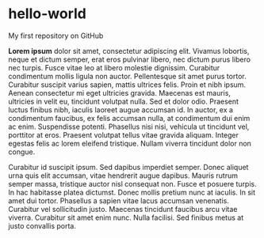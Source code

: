 # hello-world
My first repository on GitHub

<b>Lorem ipsum</b> dolor sit amet, consectetur adipiscing elit. Vivamus lobortis, neque et dictum semper, erat eros pulvinar libero, nec dictum purus libero nec turpis. Fusce vitae leo at libero molestie dignissim. Curabitur condimentum mollis ligula non auctor. Pellentesque sit amet purus tortor. Curabitur suscipit varius sapien, mattis ultrices felis. Proin et nibh ipsum. Aenean consectetur mi eget ultricies gravida. Maecenas est mauris, ultricies in velit eu, tincidunt volutpat nulla. Sed et dolor odio. Praesent luctus finibus nibh, iaculis laoreet augue accumsan id. In auctor, ex a condimentum faucibus, ex felis accumsan nulla, at condimentum dui enim ac enim. Suspendisse potenti. Phasellus nisi nisi, vehicula ut tincidunt vel, porttitor at eros. Praesent volutpat tellus vitae gravida aliquam. Integer egestas felis ac lorem eleifend tristique. Nullam viverra tincidunt dolor non congue.

Curabitur id suscipit ipsum. Sed dapibus imperdiet semper. Donec aliquet urna quis elit accumsan, vitae hendrerit augue dapibus. Mauris rutrum semper massa, tristique auctor nisl consequat non. Fusce et posuere turpis. In hac habitasse platea dictumst. Donec mollis pretium nunc at iaculis. In sit amet dui tortor. Phasellus a sapien vitae lacus accumsan venenatis. Curabitur vel sollicitudin justo. Maecenas tincidunt faucibus arcu vitae viverra. Curabitur sit amet enim nunc. Nulla facilisi. Sed finibus metus at justo convallis porta.
